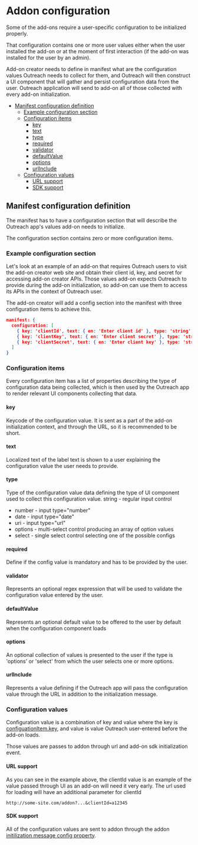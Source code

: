 <!-- omit in toc -->
# Addon configuration

Some of the add-ons require a user-specific configuration to be initialized properly.

That configuration contains one or more user values either when the user installed the add-on or at the moment of first interaction (if the add-on was installed for the user by an admin).

Add-on creator needs to define in manifest what are the configuration values Outreach needs to collect for them, and Outreach will then construct a UI component that will gather and persist configuration data from the user. 
Outreach application will send to add-on all of those collected with every add-on initialization.

- [Manifest configuration definition](#manifest-configuration-definition)
  - [Example configuration section](#example-configuration-section)
  - [Configuration items](#configuration-items)
    - [key](#key)
    - [text](#text)
    - [type](#type)
    - [required](#required)
    - [validator](#validator)
    - [defaultValue](#defaultvalue)
    - [options](#options)
    - [urlInclude](#urlinclude)
  - [Configuration values](#configuration-values)
    - [URL support](#url-support)
    - [SDK support](#sdk-support)

## Manifest configuration definition

The manifest has to have a configuration section that will describe the Outreach app's values add-on needs to initialize.

The configuration section contains zero or more configuration items.

### Example configuration section

Let's look at an example of an add-on that requires Outreach users to visit the add-on creator web site and obtain their client id, key, and secret for accessing add-on creator APIs. Those values add-on expects Outreach to provide during the add-on initialization, so add-on can use them to access its APIs in the context of Outreach user.

The add-on creator will add a config section into the manifest with three configuration items to achieve this.

```json
manifest: {
  configuration: [
    { key: 'clientId', text: { en: 'Enter client id' }, type: 'string', required: true, urlInclude: true },
    { key: 'clientKey', text: { en: 'Enter client secret' }, type: 'string', required: true, urlInclude: false },
    { key: 'clientSecret', text: { en: 'Enter client key' }, type: 'string', required: true, urlInclude: false }
  ]
}

```

### Configuration items

Every configuration item has a list of properties describing the type of configuration data being collected, which is then used by the Outreach app to render relevant UI components collecting that data.

#### key

Keycode of the configuration value. It is sent as a part of the add-on initialization context, and through the URL, so it is recommended to be short.

#### text

Localized text of the label text is shown to a user explaining the configuration value the user needs to provide.

#### type

Type of the configuration value data defining the type of UI component used to collect this configuration value.
string - regular input control

- number - input type="number"
- date - input type="date"
- uri - input type="url"
- options - multi-select control producing an array of option values
- select - single select control selecting one of the possible configs

#### required

Define if the config value is mandatory and has to be provided by the user.

#### validator

Represents an optional regex expression that will be used to validate the configuration value entered by the user.

#### defaultValue

Represents an optional default value to be offered to the user by default when the configuration component loads

#### options

An optional collection of values is presented to the user if the type is 'options' or 'select' from which the user selects one or more options.

#### urlInclude

Represents a value defining if the Outreach app will pass the configuration value through the URL in addition to the initialization message.

### Configuration values

Configuration value is a combination of key and value where the key is [configuationItem.key](#key), and value is value Outreach user-entered before the add-on loads.

Those values are passes to addon through url and add-on sdk initialization event.

#### URL support

As you can see in the example above, the clientId value is an example of the value passed through UI as an add-on will need it very early.
The url used for loading will have an additional parameter for clientId

```http
http://some-site.com/addon?...&clientId=a12345
```

#### SDK support

All of the configuration values are sent to addon through the addon [initilization message config property](https://github.com/getoutreach/clientxtsdk/blob/master/docs/sdk.md#init-event-handler).
